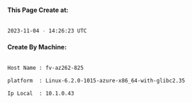 
   
#### This Page Create at:

```bash

2023-11-04 - 14:26:23 UTC

```

#### Create By Machine:

```bash

Host Name : fv-az262-825

platform  : Linux-6.2.0-1015-azure-x86_64-with-glibc2.35

Ip Local  : 10.1.0.43

```

